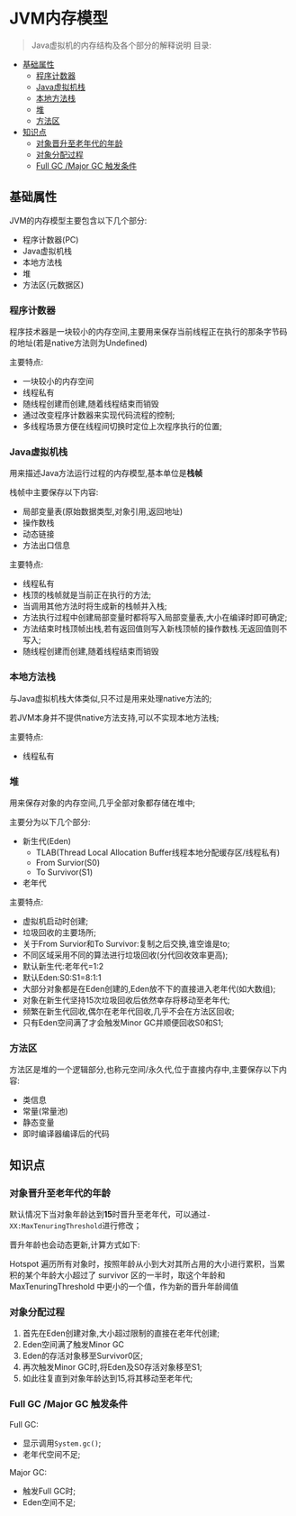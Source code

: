 # JVM内存模型 <!-- omit in toc -->

> Java虚拟机的内存结构及各个部分的解释说明
目录:

- [基础属性](#基础属性)
  - [程序计数器](#程序计数器)
  - [Java虚拟机栈](#java虚拟机栈)
  - [本地方法栈](#本地方法栈)
  - [堆](#堆)
  - [方法区](#方法区)
- [知识点](#知识点)
  - [对象晋升至老年代的年龄](#对象晋升至老年代的年龄)
  - [对象分配过程](#对象分配过程)
  - [Full GC /Major GC 触发条件](#full-gc-major-gc-触发条件)

## 基础属性

JVM的内存模型主要包含以下几个部分:

- 程序计数器(PC)
- Java虚拟机栈
- 本地方法栈
- 堆
- 方法区(元数据区)

### 程序计数器

程序技术器是一块较小的内存空间,主要用来保存当前线程正在执行的那条字节码的地址(若是native方法则为Undefined)

主要特点:

- 一块较小的内存空间
- 线程私有
- 随线程创建而创建,随着线程结束而销毁
- 通过改变程序计数器来实现代码流程的控制;
- 多线程场景方便在线程间切换时定位上次程序执行的位置;

### Java虚拟机栈

用来描述Java方法运行过程的内存模型,基本单位是**栈帧**

栈帧中主要保存以下内容:

- 局部变量表(原始数据类型,对象引用,返回地址)
- 操作数栈
- 动态链接
- 方法出口信息

主要特点:

- 线程私有
- 栈顶的栈帧就是当前正在执行的方法;
- 当调用其他方法时将生成新的栈帧并入栈;
- 方法执行过程中创建局部变量时都将写入局部变量表,大小在编译时即可确定;
- 方法结束时栈顶帧出栈,若有返回值则写入新栈顶帧的操作数栈.无返回值则不写入;
- 随线程创建而创建,随着线程结束而销毁

### 本地方法栈

与Java虚拟机栈大体类似,只不过是用来处理native方法的;

若JVM本身并不提供native方法支持,可以不实现本地方法栈;

主要特点:

- 线程私有

### 堆

用来保存对象的内存空间,几乎全部对象都存储在堆中;

主要分为以下几个部分:

- 新生代(Eden)
  - TLAB(Thread Local Allocation Buffer线程本地分配缓存区/线程私有)
  - From Survior(S0)
  - To Survivor(S1)
- 老年代

主要特点:

- 虚拟机启动时创建;
- 垃圾回收的主要场所;
- 关于From Survior和To Survivor:复制之后交换,谁空谁是to;
- 不同区域采用不同的算法进行垃圾回收(分代回收效率更高);
- 默认新生代:老年代=1:2
- 默认Eden:S0:S1=8:1:1
- 大部分对象都是在Eden创建的,Eden放不下的直接进入老年代(如大数组);
- 对象在新生代坚持15次垃圾回收后依然幸存将移动至老年代;
- 频繁在新生代回收,偶尔在老年代回收,几乎不会在方法区回收;
- 只有Eden空间满了才会触发Minor GC并顺便回收S0和S1;

### 方法区

方法区是堆的一个逻辑部分,也称元空间/永久代,位于直接内存中,主要保存以下内容:

- 类信息
- 常量(常量池)
- 静态变量
- 即时编译器编译后的代码

## 知识点

### 对象晋升至老年代的年龄

默认情况下当对象年龄达到**15**时晋升至老年代，可以通过`-XX:MaxTenuringThreshold`进行修改；

晋升年龄也会动态更新,计算方式如下:

Hotspot 遍历所有对象时，按照年龄从小到大对其所占用的大小进行累积，当累积的某个年龄大小超过了 survivor 区的一半时，取这个年龄和 MaxTenuringThreshold 中更小的一个值，作为新的晋升年龄阈值

### 对象分配过程

1. 首先在Eden创建对象,大小超过限制的直接在老年代创建;
2. Eden空间满了触发Minor GC
3. Eden的存活对象移至Survivor0区;
4. 再次触发Minor GC时,将Eden及S0存活对象移至S1;
5. 如此往复直到对象年龄达到15,将其移动至老年代;

### Full GC /Major GC 触发条件

Full GC:

- 显示调用`System.gc()`;
- 老年代空间不足;

Major GC:

- 触发Full GC时;
- Eden空间不足;
